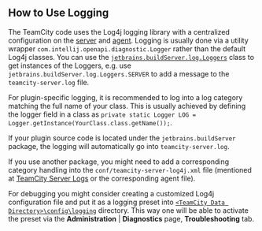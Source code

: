 [//]: # (title: Plugin Development FAQ)
[//]: # (auxiliary-id: Plugin+Development+FAQ.html)



## How to Use Logging

The TeamCity code uses the Log4j logging library with a centralized configuration on the [server](https://www.jetbrains.com/help/teamcity/?teamcity-server-logs) and [agent](https://www.jetbrains.com/help/teamcity/?viewing-build-agent-logs). Logging is usually done via a utility wrapper `com.intellij.openapi.diagnostic.Logger` rather than the default Log4j classes. You can use the [`jetbrains.buildServer.log.Loggers`](http://javadoc.jetbrains.net/teamcity/openapi/current/jetbrains/buildServer/log/Loggers.html) class to get instances of the Loggers, e.g. use `jetbrains.buildServer.log.Loggers.SERVER` to add a message to the `teamcity-server.log` file.

For plugin\-specific logging, it is recommended to log into a log category matching the full name of your class. This is usually achieved by defining the logger field in a class as `private static Logger LOG = Logger.getInstance(YourClass.class.getName());`.

If your plugin source code is located under the `jetbrains.buildServer` package, the logging will automatically go into `teamcity-server.log`.

If you use another package, you might need to add a corresponding category handling into the `conf/teamcity-server-log4j.xml` file (mentioned at [TeamCity Server Logs](https://www.jetbrains.com/help/teamcity/?teamcity-server-logs) or the corresponding agent file).

For debugging you might consider creating a customized Log4j configuration file and put it as a logging preset into [`<TeamCity Data Directory>\config\logging`](https://www.jetbrains.com/help/teamcity/?teamcity-server-logs) directory. This way one will be able to activate the preset via the __Administration__ | __Diagnostics__ page, __Troubleshooting__ tab.


[//]: # (See "Plugin Development FAQd251e83.txt" for more information.)    




